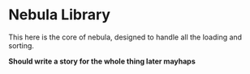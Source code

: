 Nebula Library
==============

This here is the core of nebula, designed to handle all the loading and sorting.

__Should write a story for the whole thing later mayhaps__